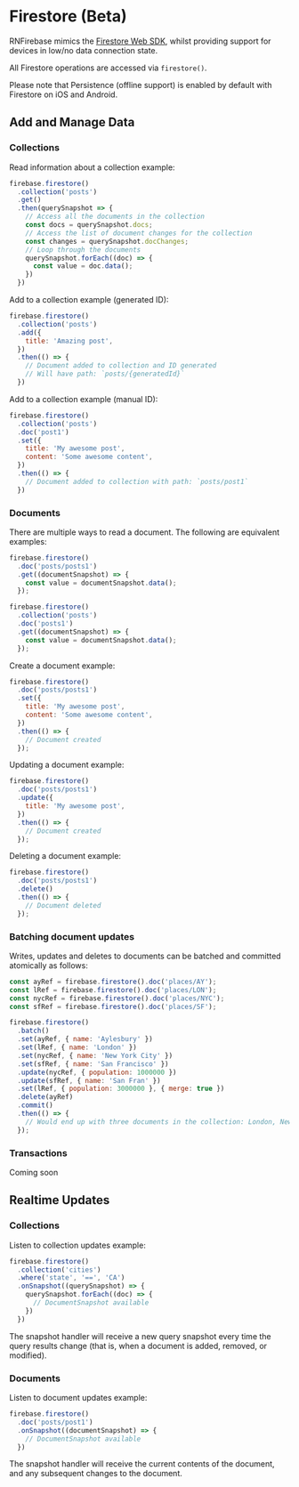 
# Firestore (Beta)

RNFirebase mimics the [Firestore Web SDK](https://firebase.google.com/docs/reference/js/firebase.firestore), whilst
providing support for devices in low/no data connection state.

All Firestore operations are accessed via `firestore()`.

Please note that Persistence (offline support) is enabled by default with Firestore on iOS and Android.

## Add and Manage Data

### Collections

Read information about a collection example:
```javascript
firebase.firestore()
  .collection('posts')
  .get()
  .then(querySnapshot => {
    // Access all the documents in the collection
    const docs = querySnapshot.docs;
    // Access the list of document changes for the collection
    const changes = querySnapshot.docChanges;
    // Loop through the documents
    querySnapshot.forEach((doc) => {
      const value = doc.data();
    })
  })
```

Add to a collection example (generated ID):
```javascript
firebase.firestore()
  .collection('posts')
  .add({
    title: 'Amazing post',
  })
  .then(() => {
    // Document added to collection and ID generated
    // Will have path: `posts/{generatedId}`
  })
```

Add to a collection example (manual ID):
```javascript
firebase.firestore()
  .collection('posts')
  .doc('post1')
  .set({
    title: 'My awesome post',
    content: 'Some awesome content',
  })
  .then(() => {
    // Document added to collection with path: `posts/post1`
  })
```

### Documents

There are multiple ways to read a document.  The following are equivalent examples:
```javascript
firebase.firestore()
  .doc('posts/posts1')
  .get((documentSnapshot) => {
    const value = documentSnapshot.data();
  });

firebase.firestore()
  .collection('posts')
  .doc('posts1')
  .get((documentSnapshot) => {
    const value = documentSnapshot.data();
  });
```

Create a document example:
```javascript
firebase.firestore()
  .doc('posts/posts1')
  .set({
    title: 'My awesome post',
    content: 'Some awesome content',
  })
  .then(() => {
    // Document created
  });
```

Updating a document example:
```javascript
firebase.firestore()
  .doc('posts/posts1')
  .update({
    title: 'My awesome post',
  })
  .then(() => {
    // Document created
  });
```

Deleting a document example:
```javascript
firebase.firestore()
  .doc('posts/posts1')
  .delete()
  .then(() => {
    // Document deleted
  });
```

### Batching document updates

Writes, updates and deletes to documents can be batched and committed atomically as follows:

```javascript
const ayRef = firebase.firestore().doc('places/AY');
const lRef = firebase.firestore().doc('places/LON');
const nycRef = firebase.firestore().doc('places/NYC');
const sfRef = firebase.firestore().doc('places/SF');

firebase.firestore()
  .batch()
  .set(ayRef, { name: 'Aylesbury' })
  .set(lRef, { name: 'London' })
  .set(nycRef, { name: 'New York City' })
  .set(sfRef, { name: 'San Francisco' })
  .update(nycRef, { population: 1000000 })
  .update(sfRef, { name: 'San Fran' })
  .set(lRef, { population: 3000000 }, { merge: true })
  .delete(ayRef)
  .commit()
  .then(() => {
    // Would end up with three documents in the collection: London, New York City and San Francisco
  });
```

### Transactions

Coming soon

## Realtime Updates

### Collections

Listen to collection updates example:
```javascript
firebase.firestore()
  .collection('cities')
  .where('state', '==', 'CA')
  .onSnapshot((querySnapshot) => {
    querySnapshot.forEach((doc) => {
      // DocumentSnapshot available
    })
  })
```

The snapshot handler will receive a new query snapshot every time the query results change (that is, when a document is added, removed, or modified).

### Documents

Listen to document updates example:
```javascript
firebase.firestore()
  .doc('posts/post1')
  .onSnapshot((documentSnapshot) => {
    // DocumentSnapshot available
  })
```

The snapshot handler will receive the current contents of the document, and any subsequent changes to the document.
